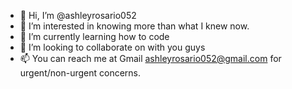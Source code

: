 - 👋 Hi, I’m @ashleyrosario052
- 👀 I’m interested in knowing more than what I knew now.
- 🌱 I’m currently learning how to code
- 💞️ I’m looking to collaborate on with you guys
- 📫 You can reach me at Gmail ashleyrosario052@gmail.com for urgent/non-urgent concerns.

<!---
ashleyrosario052/ashleyrosario052 is a ✨ special ✨ repository because its `README.md` (this file) appears on your GitHub profile.
You can click the Preview link to take a look at your changes.
--->
